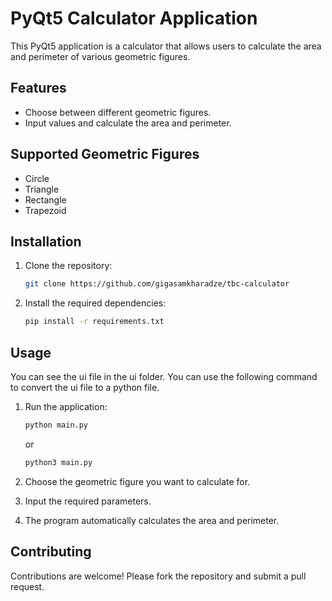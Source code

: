 # PyQt5 Calculator Application

This PyQt5 application is a calculator that allows users to calculate 
the area and perimeter of various geometric figures.

## Features

- Choose between different geometric figures.
- Input values and calculate the area and perimeter.

## Supported Geometric Figures

- Circle
- Triangle
- Rectangle
- Trapezoid

## Installation

1. Clone the repository:

    ```bash
    git clone https://github.com/gigasamkharadze/tbc-calculator
    ```
   
2. Install the required dependencies:

    ```bash
    pip install -r requirements.txt
    ```

## Usage
You can see the ui file in the ui folder. You can use the following command to convert the ui file to a python file.


1. Run the application:

    ```bash
    python main.py
    ```
   or 

    ```bash
    python3 main.py
    ```

2. Choose the geometric figure you want to calculate for.
3. Input the required parameters.
4. The program automatically calculates the area and perimeter.

## Contributing

Contributions are welcome! Please fork the repository and submit a pull request.

